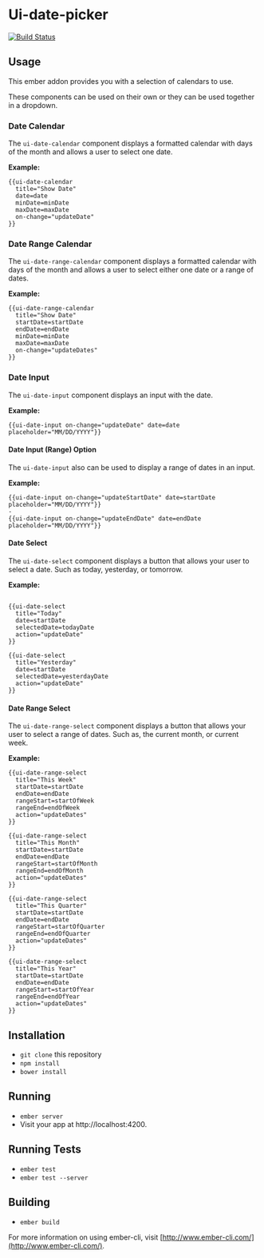 # Ui-date-picker

[![Build Status](https://travis-ci.org/firefly-ui/ui-date-picker.svg)](https://travis-ci.org/firefly-ui/ui-date-picker)

## Usage
This ember addon provides you with a selection of calendars to use. 

These components can be used on their own or they can be used together in a dropdown.

### Date Calendar
The ```ui-date-calendar``` component displays a formatted calendar with days of the month and allows a user to select one date.

**Example:**
```
{{ui-date-calendar
  title="Show Date"
  date=date
  minDate=minDate
  maxDate=maxDate
  on-change="updateDate"
}}
```

### Date Range Calendar
The ```ui-date-range-calendar``` component displays a formatted calendar with days of the month and allows a user to select either one date or a range of dates.

**Example:**
```
{{ui-date-range-calendar
  title="Show Date"
  startDate=startDate
  endDate=endDate
  minDate=minDate
  maxDate=maxDate
  on-change="updateDates"
}}
```

### Date Input
The ```ui-date-input``` component displays an input with the date.

**Example:**
```
{{ui-date-input on-change="updateDate" date=date placeholder="MM/DD/YYYY"}}
```

#### Date Input (Range) Option
The ```ui-date-input``` also can be used to display a range of dates in an input.

**Example:**
```
{{ui-date-input on-change="updateStartDate" date=startDate placeholder="MM/DD/YYYY"}}
-
{{ui-date-input on-change="updateEndDate" date=endDate placeholder="MM/DD/YYYY"}}
```

#### Date Select
The ```ui-date-select``` component displays a button that allows your user to select a date. Such as today, yesterday, or tomorrow.

**Example:**
```

{{ui-date-select
  title="Today"
  date=startDate
  selectedDate=todayDate
  action="updateDate"
}}

{{ui-date-select
  title="Yesterday"
  date=startDate
  selectedDate=yesterdayDate
  action="updateDate"
}}
```

#### Date Range Select
The ```ui-date-range-select``` component displays a button that allows your user to select a range of dates. Such as, the current month, or current week.

**Example:**
```
{{ui-date-range-select
  title="This Week"
  startDate=startDate
  endDate=endDate
  rangeStart=startOfWeek
  rangeEnd=endOfWeek
  action="updateDates"
}}

{{ui-date-range-select
  title="This Month"
  startDate=startDate
  endDate=endDate
  rangeStart=startOfMonth
  rangeEnd=endOfMonth
  action="updateDates"
}}

{{ui-date-range-select
  title="This Quarter"
  startDate=startDate
  endDate=endDate
  rangeStart=startOfQuarter
  rangeEnd=endOfQuarter
  action="updateDates"
}}

{{ui-date-range-select
  title="This Year"
  startDate=startDate
  endDate=endDate
  rangeStart=startOfYear
  rangeEnd=endOfYear
  action="updateDates"
}}

```

## Installation

* `git clone` this repository
* `npm install`
* `bower install`

## Running

* `ember server`
* Visit your app at http://localhost:4200.

## Running Tests

* `ember test`
* `ember test --server`

## Building

* `ember build`

For more information on using ember-cli, visit [http://www.ember-cli.com/](http://www.ember-cli.com/).
